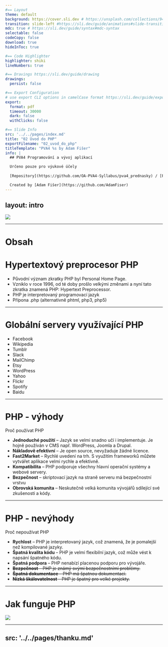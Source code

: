 ```yaml
---
#== Layout
theme: default
background: https://cover.sli.dev # https://unsplash.com/collections/94734566/slidev
transition: slide-left #https://sli.dev/guide/animations#slide-transitions
mdc: true # https://sli.dev/guide/syntax#mdc-syntax
selectable: false
codeCopy: false
download: true
hideInToc: true

#== Code Highlighter
highlighter: shiki
lineNumbers: true

#== Dravings https://sli.dev/guide/drawing
drawings:
  persist: false

#== Export Configuration
# use export CLI options in camelCase format https://sli.dev/guide/exporting.html
export:
  format: pdf
  timeout: 30000
  dark: false
  withClicks: false

#== Slide Info
src: '../../pages/index.md'
title: "02 Úvod do PHP"
exportFilename: "02_uvod_do_php"
titleTemplate: "PVA4 %s by Adam Fišer"
info: |
  ## PVA4 Programování a vývoj aplikací

  Určeno pouze pro výukové účely
  
  [Repository](https://github.com/OA-PVA4-Syllabus/pva4_prednasky) / [Prezentace](https://oa-pva4-syllabus.github.io/pva4_prednasky/)

  Created by [Adam Fišer](https://github.com/AdamFiser)
---
```

layout: intro
---

<img src="/php_img.png" />

---

#  Obsah

<Toc :columns="2" minDepth="1" maxDepth="1"></Toc>
---

# Hypertextový preprocesor PHP

* Původní význam zkratky PHP byl Personal Home Page. 
* Vzniklo v roce 1996, od té doby prošlo velkými změnami a nyní tato zkratka znamená PHP: Hypertext Preprocessor.
* PHP je interpretovaný programovací jazyk
* Přípona .php (alternativně phtml, php3, php5)

<!--
PHP je dynamický programovací jazyk fungující na straně serveru. Všechny operace, jež jsou v něm napsány, tak neprovádí uživatelovo zařízení, ale datacentrum hostingu. To pak posílá do návštěvníkova prohlížeče pouze výsledek ve formě čistého HTML kódu. S tím je spojena řada výhod v čele s malou náročností na hardware koncového uživatele a relativní bezpečnost kódu.
Obrovskou předností tohoto jazyka je také jeho široká podpora a rozšířenost. Jelikož se dnes v podstatě jedná o standardní řešení, jež používají miliony projektů po celém světě, je PHP podporováno a nainstalováno snad na všech dostupných hostinzích. Za svých osmnáct let existence si navíc díky široké a aktivní komunitě dokázalo vybudovat velmi obsáhlé knihovny funkcí, které výrazně urychlují programátorům práce.
Relativně jednoduše je pomocí PHP řešeno také napojení na databáze. Jazyk nemá problém komunikovat s naprostou většinou dnes používaných typů, samozřejmě včetně té nejoblíbenější – MySQL. PHP je tak dobře a relativně rychle použitelné ať už řešíte e-shop, redakční systém či jinou webovou aplikaci.
Interpretovaný = pracuje na straně serveru. 
-->

---

# Globální servery využívající PHP

* Facebook
* Wikipedia
* Tumblr
* Slack
* MailChimp
* Etsy
* WordPress
* Yahoo
* Flickr
* Spotify
* Baidu

---

# PHP - výhody

Proč používat PHP

- **Jednoduché použití** – Jazyk se velmi snadno učí i implementuje. Je hojně používán v CMS např. WordPress, Joomla a Drupal.
- **Nákladově efektivní** – Je open source, nevyžaduje žádné licence.
- **Fast2Market** – Rychlé uvedení na trh. S využitím frameworků můžete vytvářet aplikace velmi rychle a efektivně.
- **Kompatibilita** – PHP podporuje všechny hlavní operační systémy a webové servery.
- **Bezpečnost** – skriptovací jazyk na straně serveru má bezpečnostní vrstvu
- **Obrovská komunita** – Neskutečně velká komunita vývojářů sdílející své zkušenosti a kódy.

---

# PHP - nevýhody

Proč nepoužívat PHP

- **Rychlost** – PHP je interpretovaný jazyk, což znamená, že je pomalejší než kompilované jazyky.
- **Špatná kvalita kódu** – PHP je velmi flexibilní jazyk, což může vést k napsání špatného kódu.
- **Špatná podpora** – PHP nenabízí placenou podporu pro vývojáře.
- ~~**Bezpečnost** – PHP je známý svými bezpečnostními problémy.~~
- ~~**Špatná dokumentace** – PHP má špatnou dokumentaci.~~
- ~~**Nízká škálovatelnost** – PHP je špatný pro velké projekty.~~

---

# Jak funguje PHP

<img src="/jak_funguje_php.png" />

<!--
Webový prohlížeč návštěvníka odešle požadavek na webový server, kde je stránka umístěna.
Pokud má požadovaná webová stránka příponu PHP (např. název souboru.php), předá ji webový server interpretu PHP, který je nainstalován na webovém serveru.
Interpret PHP získá soubor PHP z pevného disku a spustí kód PHP. Odesílá nebo přijímá informace z databáze, pokud je k tomu skript PHP napsán. Poté vygeneruje výstup ve formě kódu HTML a odešle jej na web.
-->

---
src: '../../pages/thanku.md'
---